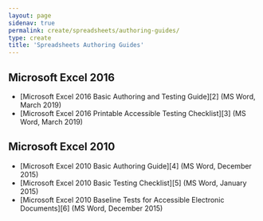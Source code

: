```yaml
---
layout: page
sidenav: true
permalink: create/spreadsheets/authoring-guides/
type: create
title: 'Spreadsheets Authoring Guides'
---
```


## Microsoft Excel 2016

* [Microsoft Excel 2016 Basic Authoring and Testing Guide][2] (MS Word, March 2019)
* [Microsoft Excel 2016 Printable Accessible Testing Checklist][3] (MS Word, March 2019)

## Microsoft Excel 2010

* [Microsoft Excel 2010 Basic Authoring Guide][4] (MS Word, December 2015)
* [Microsoft Excel 2010 Basic Testing Checklist][5] (MS Word, January 2015)
* [Microsoft Excel 2010 Baseline Tests for Accessible Electronic Documents][6] (MS Word, December 2015)